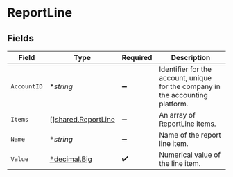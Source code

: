 # ReportLine


## Fields

| Field                                                                          | Type                                                                           | Required                                                                       | Description                                                                    |
| ------------------------------------------------------------------------------ | ------------------------------------------------------------------------------ | ------------------------------------------------------------------------------ | ------------------------------------------------------------------------------ |
| `AccountID`                                                                    | **string*                                                                      | :heavy_minus_sign:                                                             | Identifier for the account, unique for the company in the accounting platform. |
| `Items`                                                                        | [][shared.ReportLine](../../../pkg/models/shared/reportline.md)                | :heavy_minus_sign:                                                             | An array of ReportLine items.                                                  |
| `Name`                                                                         | **string*                                                                      | :heavy_minus_sign:                                                             | Name of the report line item.                                                  |
| `Value`                                                                        | [*decimal.Big](https://pkg.go.dev/github.com/ericlagergren/decimal#Big)        | :heavy_check_mark:                                                             | Numerical value of the line item.                                              |